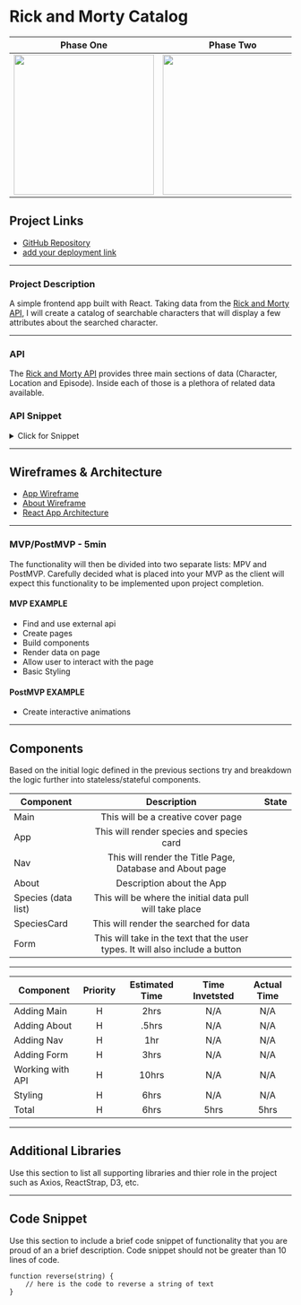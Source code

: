 # Rick and Morty Catalog
| Phase One | Phase Two| Phase Three |
| :---: |  :---: | :---: |
| <img src="https://media.giphy.com/media/3o7TKuAfCHifvPdcxG/giphy.gif" width="250"> | <img src="https://media.giphy.com/media/afqT2ykIlYcVi/giphy.gif" width="250">  | <img src="https://media.giphy.com/media/1zkMdevx4zPh7Oft1a/giphy.gif" width="250"> |
## Project Links

- [GitHub Repository](https://https://github.com/kelstrother/ReactApp)
- [add your deployment link]()
<hr>

### Project Description

A simple frontend app built with React. Taking data from the [Rick and Morty API](https://rickandmortyapi.com/), I will create a catalog of searchable characters that will display a few attributes about the searched character.
<hr>

### API

The [Rick and Morty API](https://rickandmortyapi.com/) provides three main sections of data (Character, Location and Episode). Inside each of those is a plethora of related data available. 

### API Snippet

<details>
  <summary>Click for Snippet</summary>
  
``` js
{
  "info": {
    "count": 671,
    "pages": 34,
    "next": "https://rickandmortyapi.com/api/character/?page=2",
    "prev": null
  },
  "results": [
    {
      "id": 1,
      "name": "Rick Sanchez",
      "status": "Alive",
      "species": "Human",
      "type": "",
      "gender": "Male",
      "origin": {
        "name": "Earth",
        "url": "https://rickandmortyapi.com/api/location/1"
      },
      "location": {
        "name": "Earth",
        "url": "https://rickandmortyapi.com/api/location/20"
      },
      "image": "https://rickandmortyapi.com/api/character/avatar/1.jpeg",
      "episode": [
        "https://rickandmortyapi.com/api/episode/1",
        "https://rickandmortyapi.com/api/episode/2",
        // ...
      ],
      "url": "https://rickandmortyapi.com/api/character/1",
      "created": "2017-11-04T18:48:46.250Z"
    },
    // ...
  ]
}
```
</details>
<hr>

## Wireframes & Architecture


- [App Wireframe](https://res.cloudinary.com/kels-cloud/image/upload/v1610742027/Unit%202/Unit_2_Wireframe_uuiqwo.jpg)
- [About Wireframe](https://res.cloudinary.com/kels-cloud/image/upload/v1610742351/Unit%202/Unit_2_wireframe-about_ofuhm7.jpg)
- [React App Architecture](https://res.cloudinary.com/kels-cloud/image/upload/v1610742027/Unit%202/Unit_2_Architecture_-1_x9daqx.jpg)

<hr>


### MVP/PostMVP - 5min

The functionality will then be divided into two separate lists: MPV and PostMVP.  Carefully decided what is placed into your MVP as the client will expect this functionality to be implemented upon project completion.  

#### MVP EXAMPLE
- Find and use external api 
- Create pages
- Build components
- Render data on page 
- Allow user to interact with the page
- Basic Styling

#### PostMVP EXAMPLE

- Create interactive animations
<hr>

## Components

Based on the initial logic defined in the previous sections try and breakdown the logic further into stateless/stateful components. 

| Component | Description | State |
| --- | :---: | :---: | 
| Main | This will be a creative cover page| 
| App | This will render species and species card| 
| Nav | This will render the Title Page, Database and About page | 
| About | Description about the App | 
| Species (data list)| This will be where the initial data pull will take place | 
| SpeciesCard| This will render the searched for data | 
| Form| This will take in the text that the user types. It will also include a button | 
<hr>

| Component | Priority | Estimated Time | Time Invetsted | Actual Time |
| --- | :---: |  :---: | :---: | :---: |
| Adding Main | H | 2hrs| N/A | N/A |
| Adding About | H | .5hrs| N/A | N/A |
| Adding Nav | H | 1hr| N/A | N/A |
| Adding Form | H | 3hrs| N/A | N/A |
| Working with API | H | 10hrs| N/A | N/A|
| Styling | H | 6hrs| N/A | N/A|
| Total | H | 6hrs| 5hrs | 5hrs |
<hr>

## Additional Libraries
 Use this section to list all supporting libraries and thier role in the project such as Axios, ReactStrap, D3, etc. 
<hr>

## Code Snippet

Use this section to include a brief code snippet of functionality that you are proud of an a brief description.  Code snippet should not be greater than 10 lines of code. 

```
function reverse(string) {
	// here is the code to reverse a string of text
}
```
